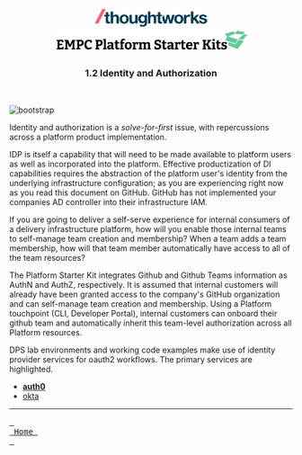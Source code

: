 <div align="center">
	<p>
		<img alt="Thoughtworks Logo" src="https://raw.githubusercontent.com/ThoughtWorks-DPS/static/master/thoughtworks_flamingo_wave.png?sanitize=true" width=200 />
    <br />
		<img alt="DPS Title" src="https://raw.githubusercontent.com/ThoughtWorks-DPS/static/master/EMPCPlatformStarterKitsImage.png?sanitize=true" width=350/>
	</p>
  <h3>1.2 Identity and Authorization</h3>
</div>
<br />

![bootstrap](https://img.shields.io/badge/document-EarlyDraft-yellow.svg?style=for-the-badge&logo=markdown)  

Identity and authorization is a _solve-for-first_ issue, with repercussions across a platform product implementation.    

IDP is itself a capability that will need to be made available to platform users as well as incorporated into the platform. Effective productization of DI capabilities requires the abstraction of the platform user's identity from the underlying infrastructure configuration; as you are experiencing right now as you read this document on GitHub. GitHub has not implemented your companies AD controller into their infrastructure IAM.  

If you are going to deliver a self-serve experience for internal consumers of a delivery infrastructure platform, how will you enable those internal teams to self-manage team creation and membership? When a team adds a team membership, how will that team member automatically have access to all of the team resources?  

The Platform Starter Kit integrates Github and Github Teams information as AuthN and AuthZ, respectively. It is assumed that internal customers will already have been granted access to the company's GitHub organization and can self-manage team creation and membership. Using a Platform touchpoint (CLI, Developer Portal), internal customers can onboard their github team and automatically inherit this team-level authorization across all Platform resources.  

DPS lab environments and working code examples make use of identity provider services for oauth2 workflows. The primary services are highlighted.  

- [**auth0**](https:/auth0.com)
- [okta](https://okta.com)

<hr>  

[<kbd> <br> Home <br> </kbd>](../README.md)
